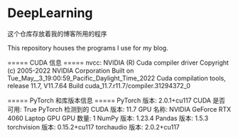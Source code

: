 # DeepLearning
这个仓库存放着我的博客所用的程序

This repository houses the programs I use for my blog.

===== CUDA 信息 =====
nvcc: NVIDIA (R) Cuda compiler driver
Copyright (c) 2005-2022 NVIDIA Corporation
Built on Tue_May__3_19:00:59_Pacific_Daylight_Time_2022
Cuda compilation tools, release 11.7, V11.7.64
Build cuda_11.7.r11.7/compiler.31294372_0


===== PyTorch 和库版本信息 =====
PyTorch 版本: 2.0.1+cu117
CUDA 是否可用: True
PyTorch 检测到的 CUDA 版本: 11.7
GPU 名称: NVIDIA GeForce RTX 4060 Laptop GPU
GPU 数量: 1
NumPy 版本: 1.23.4
Pandas 版本: 1.5.3
torchvision 版本: 0.15.2+cu117
torchaudio 版本: 2.0.2+cu117
